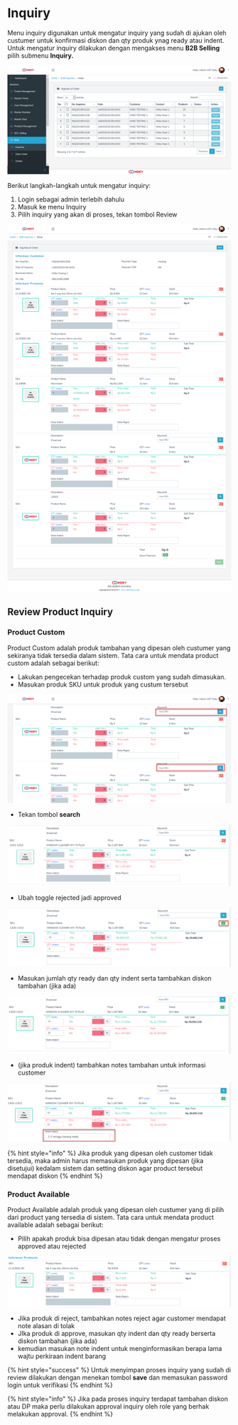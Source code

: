 # Inquiry

Menu inquiry digunakan untuk mengatur inquiry yang sudah di ajukan oleh custumer untuk konfirmasi diskon dan qty produk ynag ready atau indent. Untuk mengatur inquiry dilakukan dengan mengakses menu **B2B Selling** pilih submenu **Inquiry.**

![Menu Inquiry](../../.gitbook/assets/image%20%2862%29.png)

Berikut langkah-langkah untuk mengatur inquiry:

1. Login sebagai admin terlebih dahulu
2. Masuk ke menu Inquiry
3. Pilih inquiry yang akan di proses, tekan tombol Review

![Review Inquiry](../../.gitbook/assets/image%20%2894%29.png)

## Review Product Inquiry

### Product Custom

Product Custom adalah produk tambahan yang dipesan oleh custumer yang sekiranya tidak tersedia dalam sistem. Tata cara untuk mendata product custom adalah sebagai berikut:

* Lakukan pengecekan terhadap produk custom yang sudah dimasukan.
* Masukan produk SKU untuk produk yang custum tersebut

![Product Custom](../../.gitbook/assets/image%20%28137%29.png)

* Tekan tombol **search**

![Hasil pencarian SKU](../../.gitbook/assets/image%20%28206%29.png)

* Ubah toggle rejected jadi approved

![](../../.gitbook/assets/image%20%28105%29.png)

* Masukan jumlah qty ready dan qty indent serta tambahkan diskon tambahan \(jika ada\)

![](../../.gitbook/assets/image%20%28203%29.png)

* \(jika produk indent\) tambahkan notes tambahan untuk informasi customer

![](../../.gitbook/assets/image%20%2876%29.png)

{% hint style="info" %}
Jika produk yang dipesan oleh customer tidak tersedia, maka admin harus memasukan produk yang dipesan \(jika disetujui\) kedalam sistem dan setting diskon agar product tersebut mendapat diskon
{% endhint %}

### Product Available

Product Available adalah produk yang dipesan oleh custumer yang di pilih dari product yang tersedia di sistem. Tata cara untuk mendata product available adalah sebagai berikut:

* Pilih apakah produk bisa dipesan atau tidak dengan mengatur proses approved atau rejected

![](../../.gitbook/assets/image%20%2855%29.png)

* Jika produk di reject, tambahkan notes reject agar customer mendapat note alasan di tolak
* JIka produk di approve, masukan qty indent dan qty ready berserta diskon tambahan \(jika ada\)
* kemudian masukan note indent untuk menginformasikan berapa lama wajtu perkiraan indent barang

{% hint style="success" %}
Untuk menyimpan proses inquiry yang sudah di review dilakukan dengan menekan tombol **save** dan memasukan password login untuk verifikasi
{% endhint %}

{% hint style="info" %}
Jika pada proses inquiry terdapat tambahan diskon atau DP maka perlu dilakukan approval inquiry oleh role yang berhak melakukan approval.
{% endhint %}

